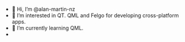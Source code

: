 - 👋 Hi, I’m @alan-martin-nz
- 👀 I’m interested in QT. QML and Felgo for developing cross-platform apps.
- 🌱 I’m currently learning QML.
- 

<!---
alan-martin-nz/alan-martin-nz is a ✨ special ✨ repository because its `README.md` (this file) appears on your GitHub profile.
You can click the Preview link to take a look at your changes.
--->
